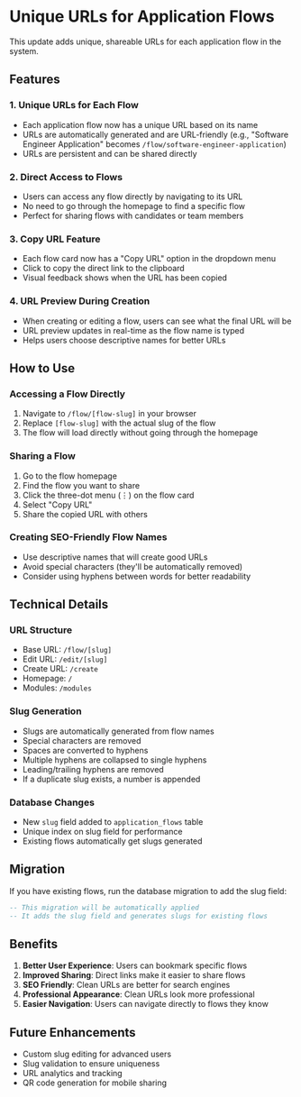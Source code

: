 # Unique URLs for Application Flows

This update adds unique, shareable URLs for each application flow in the system.

## Features

### 1. **Unique URLs for Each Flow**
- Each application flow now has a unique URL based on its name
- URLs are automatically generated and are URL-friendly (e.g., "Software Engineer Application" becomes `/flow/software-engineer-application`)
- URLs are persistent and can be shared directly

### 2. **Direct Access to Flows**
- Users can access any flow directly by navigating to its URL
- No need to go through the homepage to find a specific flow
- Perfect for sharing flows with candidates or team members

### 3. **Copy URL Feature**
- Each flow card now has a "Copy URL" option in the dropdown menu
- Click to copy the direct link to the clipboard
- Visual feedback shows when the URL has been copied

### 4. **URL Preview During Creation**
- When creating or editing a flow, users can see what the final URL will be
- URL preview updates in real-time as the flow name is typed
- Helps users choose descriptive names for better URLs

## How to Use

### **Accessing a Flow Directly**
1. Navigate to `/flow/[flow-slug]` in your browser
2. Replace `[flow-slug]` with the actual slug of the flow
3. The flow will load directly without going through the homepage

### **Sharing a Flow**
1. Go to the flow homepage
2. Find the flow you want to share
3. Click the three-dot menu (⋮) on the flow card
4. Select "Copy URL"
5. Share the copied URL with others

### **Creating SEO-Friendly Flow Names**
- Use descriptive names that will create good URLs
- Avoid special characters (they'll be automatically removed)
- Consider using hyphens between words for better readability

## Technical Details

### **URL Structure**
- Base URL: `/flow/[slug]`
- Edit URL: `/edit/[slug]`
- Create URL: `/create`
- Homepage: `/`
- Modules: `/modules`

### **Slug Generation**
- Slugs are automatically generated from flow names
- Special characters are removed
- Spaces are converted to hyphens
- Multiple hyphens are collapsed to single hyphens
- Leading/trailing hyphens are removed
- If a duplicate slug exists, a number is appended

### **Database Changes**
- New `slug` field added to `application_flows` table
- Unique index on slug field for performance
- Existing flows automatically get slugs generated

## Migration

If you have existing flows, run the database migration to add the slug field:

```sql
-- This migration will be automatically applied
-- It adds the slug field and generates slugs for existing flows
```

## Benefits

1. **Better User Experience**: Users can bookmark specific flows
2. **Improved Sharing**: Direct links make it easier to share flows
3. **SEO Friendly**: Clean URLs are better for search engines
4. **Professional Appearance**: Clean URLs look more professional
5. **Easier Navigation**: Users can navigate directly to flows they know

## Future Enhancements

- Custom slug editing for advanced users
- Slug validation to ensure uniqueness
- URL analytics and tracking
- QR code generation for mobile sharing
